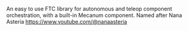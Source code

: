 An easy to use FTC library for autonomous and teleop component orchestration, with a built-in Mecanum component. 
Named after Nana Asteria https://www.youtube.com/@nanaasteria 